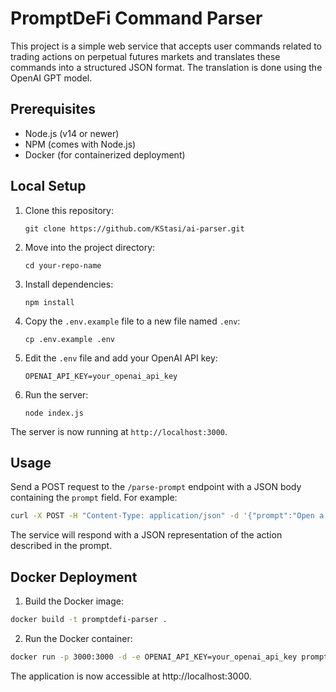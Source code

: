 # PromptDeFi Command Parser

This project is a simple web service that accepts user commands related to trading actions on perpetual futures markets and translates these commands into a structured JSON format. The translation is done using the OpenAI GPT model.

## Prerequisites

- Node.js (v14 or newer)
- NPM (comes with Node.js)
- Docker (for containerized deployment)

## Local Setup

1. Clone this repository:

   ```
   git clone https://github.com/KStasi/ai-parser.git
   ```

2. Move into the project directory:

   ```
   cd your-repo-name
   ```

3. Install dependencies:

   ```
   npm install
   ```

4. Copy the `.env.example` file to a new file named `.env`:

   ```
   cp .env.example .env
   ```

5. Edit the `.env` file and add your OpenAI API key:

   ```
   OPENAI_API_KEY=your_openai_api_key
   ```

6. Run the server:

   ```
   node index.js
   ```

The server is now running at `http://localhost:3000`.

## Usage

Send a POST request to the `/parse-prompt` endpoint with a JSON body containing the `prompt` field. For example:

```bash
curl -X POST -H "Content-Type: application/json" -d '{"prompt":"Open a long position with 3 BTC"}' http://localhost:3000/parse-prompt
```

The service will respond with a JSON representation of the action described in the prompt.

## Docker Deployment

1. Build the Docker image:

```bash
docker build -t promptdefi-parser .
```

2. Run the Docker container:

```bash
docker run -p 3000:3000 -d -e OPENAI_API_KEY=your_openai_api_key promptdefi-parser
```

The application is now accessible at http://localhost:3000.
